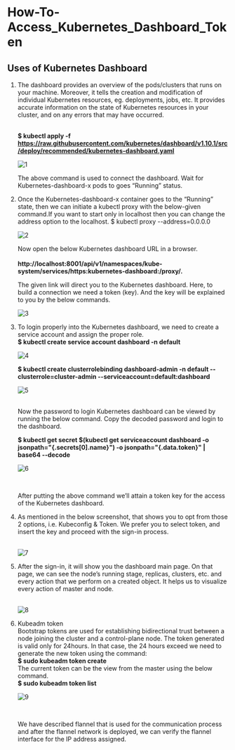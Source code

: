 # How-To-Access_Kubernetes_Dashboard_Token
## Uses of Kubernetes Dashboard
<ol>
  
<li>The dashboard provides an overview of the pods/clusters that runs on your machine. Moreover, it tells the creation and modification of individual Kubernetes resources, eg. deployments, jobs, etc. It provides accurate information on the state of Kubernetes resources in your cluster, and on any errors that may have occurred.</li></br>

<strong>$ kubectl apply -f https://raw.githubusercontent.com/kubernetes/dashboard/v1.10.1/src/deploy/recommended/kubernetes-dashboard.yaml</strong></br>  

![1](https://user-images.githubusercontent.com/39157936/64402636-44875300-d093-11e9-87f5-1ef60965d0dd.png)  


The above command is used to connect the dashboard. Wait for Kubernetes-dashboard-x pods to goes “Running” status.</br>

<li>Once the Kubernetes-dashboard-x container goes to the “Running” state, then we can initiate a kubectl proxy with the below-given command.If you want to start only in localhost then you can change the address option to the localhost.
$ kubectl proxy --address=0.0.0.0</li>  

![2](https://user-images.githubusercontent.com/39157936/64402638-451fe980-d093-11e9-89a8-6fbec046520f.png)  


Now open the below Kubernetes dashboard URL in a browser.</br></br>
<strong>http://localhost:8001/api/v1/namespaces/kube-system/services/https:kubernetes-dashboard:/proxy/.</strong></br>

The given link will direct you to the Kubernetes dashboard. Here, to build a connection we need a token (key). And the key will be explained to you by the below commands.</br>  

![3](https://user-images.githubusercontent.com/39157936/64402639-451fe980-d093-11e9-963b-665c3f7bf099.png)  



<li>To login properly into the Kubernetes dashboard, we need to create a service account and assign the proper role.</li>
<strong>$ kubectl create service account dashboard -n default</strong>  

 ![4](https://user-images.githubusercontent.com/39157936/64402641-451fe980-d093-11e9-8a4e-9fb505b89903.png)  
 

<strong>$ kubectl create clusterrolebinding dashboard-admin -n default --clusterrole=cluster-admin --serviceaccount=default:dashboard</strong></br>  

 ![5](https://user-images.githubusercontent.com/39157936/64402642-45b88000-d093-11e9-9c09-097540c6ae70.png)  
 
</br>
Now the password to login Kubernetes dashboard can be viewed by running the below command. Copy the decoded password and login to the dashboard.</br>

<strong>$ kubectl get secret $(kubectl get serviceaccount dashboard -o jsonpath="{.secrets[0].name}") -o jsonpath="{.data.token}" | base64 --decode</strong></br>  

![6](https://user-images.githubusercontent.com/39157936/64402643-45b88000-d093-11e9-91b6-28393a1ae72f.png)  

</br>


After putting the above command we’ll attain a token key for the access of the Kubernetes dashboard.</br>
<li>As mentioned in the below screenshot, that shows you to opt from those 2 options, i.e. Kubeconfig & Token. We prefer you to select token, and insert the key and proceed with the sign-in process.</li></br>  

![7](https://user-images.githubusercontent.com/39157936/64402644-45b88000-d093-11e9-92bf-4ebfc020d9e7.png)  


<li>After the sign-in, it will show you the dashboard main page. On that page, we can see the node’s running stage, replicas, clusters, etc. and every action that we perform on a created object. It helps us to visualize every action of master and node.</li></br>  

![8](https://user-images.githubusercontent.com/39157936/64402645-46511680-d093-11e9-9310-ec45a02a15c4.png)  


<li>Kubeadm token</br>
Bootstrap tokens are used for establishing bidirectional trust between a node joining the cluster and a control-plane node. The token generated is valid only for 24hours. In that case, the 24 hours exceed we need to generate the new token using the command:</li>
<strong>$ sudo kubeadm token create</strong></br>
The current token can be the view from the master using the below command.</br>
<strong>$ sudo kubeadm token list</strong></br>  

![9](https://user-images.githubusercontent.com/39157936/64402646-46511680-d093-11e9-8b16-a8684ac22f7f.png)
  
  </br>

We have described flannel that is used for the communication process and after the flannel network is deployed, we can verify the flannel interface for the IP address assigned.</br>

</ol>
